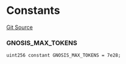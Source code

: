 # Constants
[Git Source](https://github.com/larrythecucumber321/protocol/blob/0e60393685a4ae7994ac986273cdfa4cf9c069ed/contracts/p1/Broker.sol)

### GNOSIS_MAX_TOKENS

```solidity
uint256 constant GNOSIS_MAX_TOKENS = 7e28;
```

